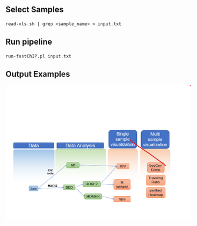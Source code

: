 ## Select Samples
```
read-xls.sh | grep <sample_name> > input.txt
```
## Run pipeline
```
run-fastChIP.pl input.txt
```

## Output Examples

![Alt text](pipeline_workflow_v0.0.png?raw=true "Title")


